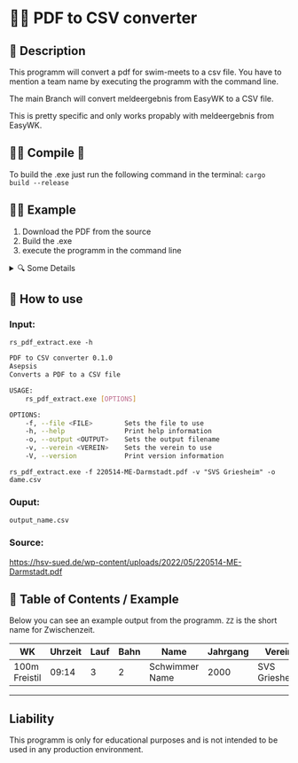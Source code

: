 # 🏊‍♂️ PDF to CSV converter


## 📌 Description
This programm will convert a pdf for swim-meets to a csv file.
You have to mention a team name by executing the programm with the command line.

The main Branch will convert meldeergebnis from EasyWK to a CSV file.

This is pretty specific and only works propably with meldeergebnis from EasyWK.


## 👨‍💻 Compile 🦀
To build the .exe just run the following command in the terminal:
`cargo build --release`


## 🤷‍♂️ Example
1. Download the PDF from the source
2. Build the .exe
3. execute the programm in the command line

<details>
  <summary>🔍 Some Details</summary>
  
  `Wettkampf` have to look like one of the following in order to get parsed correctly:
  
  ```txt
  Wettkampf 56 - 200m Freistil männlich
  noch Wettkampf 56 - 200m Freistil männlich
  ```

  The headline from a `Lauf` have to look like the following example in order to get parsed correctly:
  
  ```txt
  Lauf 5/12 (ca. 18:52 Uhr)
  ```

  The following Block shows how a `Bahn` can look like to get parsed correctly for junior and master:
  
  #### 👦👧 Junior
  ```txt
    Bahn 1
    Bahn 2 Elias Lastname  2007 Swim-Team 02:24,19
    Bahn 3 Francesco Lastname  2008 Swim-Team 02:22,53
    Bahn 4 Maximilian Lastname  2006 Swim-Team 02:21,48
    Bahn 5 Luis Lastname  2008 Swim-Team 02:22,13
    Bahn 6 Marcell Lastname  2008 Swim-Team 02:22,94
    Bahn 7
    Bahn 8 Jona Willi Schächer  2007 Swim-Team 02:25,13
  ```
  #### 👵🧓 Master
  ```txt
  Bahn 1 Linda Lastname  1983/AK 35 Swim-Team 01:15,00
  Bahn 2 Danae Lastname  1989/AK 30 Swim-Team 01:19,00
  Bahn 3 Birte Lastname  1989/AK 30 Swim-Team 01:20,00
  Bahn 4 Karin Lastname  1995/AK 25 Swim-Team 01:06,10
  Bahn 5 Vanessa Lastname  1997/AK 25 Swim-Team 01:14,96
  Bahn 6 Antonia Lastname  2001/AK 20 Swim-Team 1873  01:19,37
  Bahn 7 Sarah Lastname  2002/AK 20 Swim-Team 1873  01:26,93
  Bahn 8
  ```    
  
</details>


## 👀 How to use

### Input:
`rs_pdf_extract.exe -h`
```sh
PDF to CSV converter 0.1.0
Asepsis
Converts a PDF to a CSV file

USAGE:
    rs_pdf_extract.exe [OPTIONS]

OPTIONS:
    -f, --file <FILE>        Sets the file to use
    -h, --help               Print help information
    -o, --output <OUTPUT>    Sets the output filename
    -v, --verein <VEREIN>    Sets the verein to use
    -V, --version            Print version information

```

`rs_pdf_extract.exe -f 220514-ME-Darmstadt.pdf -v "SVS Griesheim" -o dame.csv`


### Ouput:
`output_name.csv`

### Source:
https://hsv-sued.de/wp-content/uploads/2022/05/220514-ME-Darmstadt.pdf


## 📄 Table of Contents / Example

Below you can see an example output from the programm.
`ZZ` is the short name for Zwischenzeit.

|WK|Uhrzeit|Lauf|Bahn|Name|Jahrgang|Verein|Zeit|ZZ|ZZ|ZZ|ZZ|ZZ|ZZ|ZZ|ZZ|
|---|---|---|---|---|---|---|---|---|---|---|---|---|---|---|---|
|100m Freistil|09:14|3|2|Schwimmer Name|2000|SVS Griesheim|01:43,94||||||||

---

## Liability
This programm is only for educational purposes and is not intended to be used in any production environment.